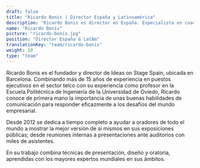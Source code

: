 ```yaml
---
draft: false
title: "Ricardo Bonis | Director España y Latinoamérica"
description: "Ricardo Bonis es director en España. Especialista en coaching para hablar en público y creación de presentaciones"
name: "Ricardo Bonis"
picture: "ricardo-bonis.jpg"
position: "Director España & LatAm"
translationKey: "team/ricardo-bonis"
weight: 10
type: "team"
---
```

Ricardo Bonis es el fundador y director de Ideas on Stage Spain, ubicada en Barcelona. Combinando más de 15 años de experiencia en puestos ejecutivos en el sector telco con su experiencia como profesor en la Escuela Politécnica de Ingeniería de la Universidad de Oviedo, Ricardo conoce de primera mano la importancia de unas buenas habilidades de comunicación para responder eficazmente a los desafíos del mundo empresarial.

Desde 2012 se dedica a tiempo completo a ayudar a oradores de todo el mundo a mostrar la mejor versión de si mismos en sus exposiciones públicas; desde reuniones internas a presentaciones ante auditorios con miles de asistentes. 

En su trabajo combina técnicas de presentación, diseño y oratoria, aprendidas con los mayores expertos mundiales en sus ámbitos.